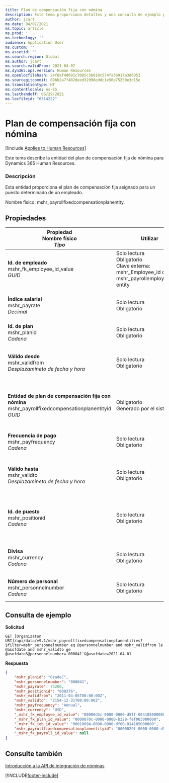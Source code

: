 ```yaml
---
title: Plan de compensación fija con nómina
description: Este tema proporciona detalles y una consulta de ejemplo para la entidad de plan de compensación fija de nóminas en Dynamics 365 Human Resources.
author: jcart
ms.date: 04/07/2021
ms.topic: article
ms.prod: ''
ms.technology: ''
audience: Application User
ms.custom: ''
ms.assetid: ''
ms.search.region: Global
ms.author: jcart
ms.search.validFrom: 2021-04-07
ms.dyn365.ops.version: Human Resources
ms.openlocfilehash: 24f8af4d691c3085c36018c574fa3b917a3d6953
ms.sourcegitcommit: 89bb2a7f402deed32998eddc1e56e75250e3d15e
ms.translationtype: HT
ms.contentlocale: es-ES
ms.lasthandoff: 06/29/2021
ms.locfileid: "6314222"
---
```

# <a name="payroll-fixed-compensation-plan"></a>Plan de compensación fija con nómina

[!include [Applies to Human Resources](../includes/applies-to-hr.md)]

Este tema describe la entidad del plan de compensación fija de nómina para Dynamics 365 Human Resources.

### <a name="description"></a>Descripción

Esta entidad proporciona el plan de compensación fija asignado para un puesto determinado de un empleado.

Nombre físico: mshr_payrollfixedcompensationplanentity.

## <a name="properties"></a>Propiedades

| Propiedad<br>**Nombre físico**<br>**_Tipo_** | Utilizar | Descripción |
| --- | --- | --- |
| **Id. de empleado**<br>mshr_fk_employee_id_value<br>*GUID* | Solo lectura<br>Obligatorio<br>Clave externa: mshr_Employee_id of mshr_payrollemployeeentity entity  | Id. de empleado |
| **Índice salarial**<br>mshr_payrate<br>*Decimal* | Solo lectura<br>Obligatorio | Tasa de pago definida en el plan de compensación fijo. |
| **Id. de plan**<br>mshr_planid<br>*Cadena* | Solo lectura<br>Obligatorio |Especifica el plan de compensación.  |
| **Válido desde**<br>mshr_validfrom<br>*Desplazamineto de fecha y hora* |  Solo lectura<br>Obligatorio |Fecha de inicio de la validez de la compensación fija del empleado.  |
| **Entidad de plan de compensación fija con nómina**<br>mshr_payrollfixedcompensationplanentityid<br>*GUID* | Obligatorio<br>Generado por el sistema | Valor GUID generado por el sistema para identificar de forma única el plan de compensación. |
| **Frecuencia de pago**<br>mshr_payfrequency<br>*Cadena* | Solo lectura<br>Obligatorio |La frecuencia con la que se pagará al empleado.  |
| **Válido hasta**<br>mshr_validto<br>*Desplazamineto de fecha y hora* | Solo lectura <br>Obligatorio | Fecha de finalización de la validez de la compensación fija del empleado. |
| **Id. de puesto**<br>mshr_positionid<br>*Cadena* | Solo lectura <br>Obligatorio | ID de puesto asociado con el empleado y la inscripción al plan de compensación fija. |
| **Divisa**<br>mshr_currency<br>*Cadena* | Solo lectura <br>Obligatorio |La moneda definida para el plan de compensación fijo   |
| **Número de personal**<br>mshr_personnelnumber<br>*Cadena* | Solo lectura<br>Obligatorio |El número de personal exclusivo del empleado.  |

## <a name="example-query"></a>Consulta de ejemplo

**Solicitud**

```http
GET [Organizaton URI]/api/data/v9.1/mshr_payrollfixedcompensationplanentities?$filter=mshr_personnelnumber eq @personnelnumber and mshr_validfrom le @asofdate and mshr_validto ge @asofdate&@personnelnumber='000041'&@asofdate=2021-04-01
```

**Respuesta**

```json
{
    "mshr_planid": "GradeC",
    "mshr_personnelnumber": "000041",
    "mshr_payrate": 75200,
    "mshr_positionid": "000276",
    "mshr_validfrom": "2011-04-05T00:00:00Z",
    "mshr_validto": "2154-12-31T00:00:00Z",
    "mshr_payfrequency": "Annual",
    "mshr_currency": "USD",
    "_mshr_fk_employee_id_value": "00000d3c-0000-0000-d5ff-004105000000",
    "_mshr_fk_plan_id_value": "0000070c-0000-0000-b328-fef003000000",
    "_mshr_fk_job_id_value": "00010094-0000-0000-df00-014105000000",
    "mshr_payrollfixedcompensationplanentityid": "0000029f-0000-0000-d5ff-004105000000",
    "_mshr_fk_payroll_id_value": null
}
```

## <a name="see-also"></a>Consulte también

[Introducción a la API de integración de nóminas](hr-admin-integration-payroll-api-introduction.md)

[!INCLUDE[footer-include](../includes/footer-banner.md)]
